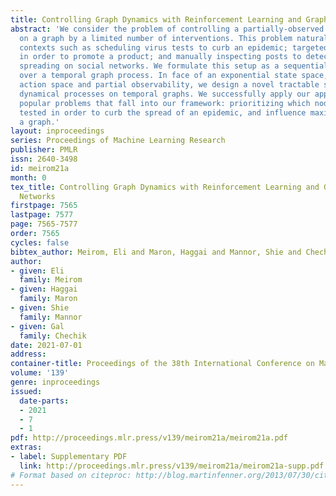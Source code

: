 ```yaml
---
title: Controlling Graph Dynamics with Reinforcement Learning and Graph Neural Networks
abstract: 'We consider the problem of controlling a partially-observed dynamic process
  on a graph by a limited number of interventions. This problem naturally arises in
  contexts such as scheduling virus tests to curb an epidemic; targeted marketing
  in order to promote a product; and manually inspecting posts to detect fake news
  spreading on social networks. We formulate this setup as a sequential decision problem
  over a temporal graph process. In face of an exponential state space, combinatorial
  action space and partial observability, we design a novel tractable scheme to control
  dynamical processes on temporal graphs. We successfully apply our approach to two
  popular problems that fall into our framework: prioritizing which nodes should be
  tested in order to curb the spread of an epidemic, and influence maximization on
  a graph.'
layout: inproceedings
series: Proceedings of Machine Learning Research
publisher: PMLR
issn: 2640-3498
id: meirom21a
month: 0
tex_title: Controlling Graph Dynamics with Reinforcement Learning and Graph Neural
  Networks
firstpage: 7565
lastpage: 7577
page: 7565-7577
order: 7565
cycles: false
bibtex_author: Meirom, Eli and Maron, Haggai and Mannor, Shie and Chechik, Gal
author:
- given: Eli
  family: Meirom
- given: Haggai
  family: Maron
- given: Shie
  family: Mannor
- given: Gal
  family: Chechik
date: 2021-07-01
address:
container-title: Proceedings of the 38th International Conference on Machine Learning
volume: '139'
genre: inproceedings
issued:
  date-parts:
  - 2021
  - 7
  - 1
pdf: http://proceedings.mlr.press/v139/meirom21a/meirom21a.pdf
extras:
- label: Supplementary PDF
  link: http://proceedings.mlr.press/v139/meirom21a/meirom21a-supp.pdf
# Format based on citeproc: http://blog.martinfenner.org/2013/07/30/citeproc-yaml-for-bibliographies/
---
```

